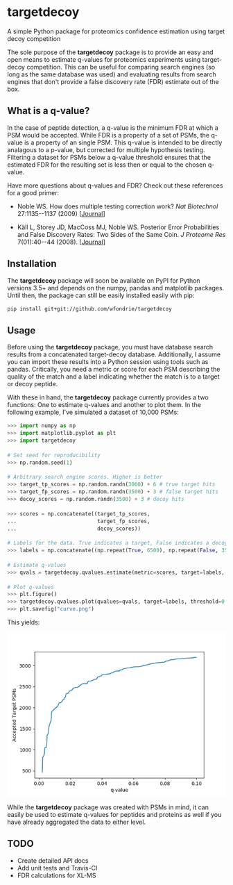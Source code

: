 # targetdecoy
A simple Python package for proteomics confidence estimation using target decoy competition

The sole purpose of the **targetdecoy** package is to provide an easy and open means to estimate q-values for proteomics experiments using target-decoy competition. This can be useful for comparing search engines (so long as the same database was used) and evaluating results from search engines that don't provide a false discovery rate (FDR) estimate out of the box. 

## What is a q-value?
In the case of peptide detection, a q-value is the minimum FDR at which a PSM would be accepted. While FDR is a property of a set of PSMs, the q-value is a property of an single PSM. This q-value is intended to be directly analagous to a p-value, but corrected for multiple hypothesis testing. Filtering a dataset for PSMs below a q-value threshold ensures that the estimated FDR for the resulting set is less then or equal to the chosen q-value.  

Have more questions about q-values and FDR? Check out these references for a good primer:

+ Noble WS. How does multiple testing correction work? *Nat Biotechnol* 27:1135--1137 (2009) [[Journal](https://www.nature.com/articles/nbt1209-1135)]  

+ Käll L, Storey JD, MacCoss MJ, Noble WS. Posterior Error Probabilities and False Discovery Rates: Two Sides of the Same Coin. *J Proteome Res* 7(01):40--44 (2008). [[Journal](https://pubs.acs.org/doi/10.1021/pr700739d)]

## Installation
The **targetdecoy** package will soon be available on PyPI for Python versions 3.5+ and depends on the numpy, pandas and matplotlib packages. Until then, the package can still be easily installed easily with pip:

```bash
pip install git+git://github.com/wfondrie/targetdecoy
```

## Usage
Before using the **targetdecoy** package, you must have database search results from a concatenated target-decoy database. Additionally, I assume you can import these results into a Python session using tools such as pandas. Critically, you need a metric or score for each PSM describing the quality of the match and a label indicating whether the match is to a target or decoy peptide. 

With these in hand, the **targetdecoy** package currently provides a two functions: One to estimate q-values and another to plot them. In the following example, I've simulated a dataset of 10,000 PSMs:

```Python
>>> import numpy as np
>>> import matplotlib.pyplot as plt
>>> import targetdecoy

# Set seed for reproducibility
>>> np.random.seed(1)

# Arbitrary search engine scores. Higher is better
>>> target_tp_scores = np.random.randn(3000) + 6 # true target hits
>>> target_fp_scores = np.random.randn(3500) + 3 # false target hits
>>> decoy_scores = np.random.randn(3500) + 3 # decoy hits

>>> scores = np.concatenate((target_tp_scores,
...                          target_fp_scores,
...                          decoy_scores))

# Labels for the data. True indicates a target, False indicates a decoy.
>>> labels = np.concatenate((np.repeat(True, 6500), np.repeat(False, 3500)))

# Estimate q-values
>>> qvals = targetdecoy.qvalues.estimate(metric=scores, target=labels, desc=True)

# Plot q-values
>>> plt.figure()
>>> targetdecoy.qvalues.plot(qvalues=qvals, target=labels, threshold=0.1)
>>> plt.savefig("curve.png")
```
This yields:

![](curve.png)

While the **targetdecoy** package was created with PSMs in mind, it can easily be used to estimate q-values for peptides and proteins as well if you have already aggregated the data to either level.

## TODO
+ Create detailed API docs  
+ Add unit tests and Travis-CI  
+ FDR calculations for XL-MS
